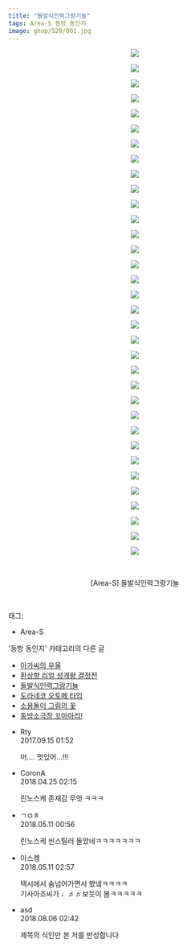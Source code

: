 ```yaml
---
title: "돌발식인력그랑기뇰"
tags: Area-S 동방_동인지
image: ghap/529/001.jpg
---
```

<div class="article">
<p style="text-align: center; clear: none; float: none;"><img src="{{ site.nasurl }}/ghap/529/001.jpg"/></p>
<p style="text-align: center; clear: none; float: none;"><img src="{{ site.nasurl }}/ghap/529/002.jpg"/></p>
<p style="text-align: center; clear: none; float: none;"><img src="{{ site.nasurl }}/ghap/529/003.jpg"/></p>
<p style="text-align: center; clear: none; float: none;"><img src="{{ site.nasurl }}/ghap/529/004.jpg"/></p>
<p style="text-align: center; clear: none; float: none;"><img src="{{ site.nasurl }}/ghap/529/005.jpg"/></p>
<p style="text-align: center; clear: none; float: none;"><img src="{{ site.nasurl }}/ghap/529/006.jpg"/></p>
<p style="text-align: center; clear: none; float: none;"><img src="{{ site.nasurl }}/ghap/529/007.jpg"/></p>
<p style="text-align: center; clear: none; float: none;"><img src="{{ site.nasurl }}/ghap/529/008.jpg"/></p>
<p style="text-align: center; clear: none; float: none;"><img src="{{ site.nasurl }}/ghap/529/009.jpg"/></p>
<p style="text-align: center; clear: none; float: none;"><img src="{{ site.nasurl }}/ghap/529/010.jpg"/></p>
<p style="text-align: center; clear: none; float: none;"><img src="{{ site.nasurl }}/ghap/529/011.jpg"/></p>
<p style="text-align: center; clear: none; float: none;"><img src="{{ site.nasurl }}/ghap/529/012.jpg"/></p>
<p style="text-align: center; clear: none; float: none;"><img src="{{ site.nasurl }}/ghap/529/013.jpg"/></p>
<p style="text-align: center; clear: none; float: none;"><img src="{{ site.nasurl }}/ghap/529/014.jpg"/></p>
<p style="text-align: center; clear: none; float: none;"><img src="{{ site.nasurl }}/ghap/529/015.jpg"/></p>
<p style="text-align: center; clear: none; float: none;"><img src="{{ site.nasurl }}/ghap/529/016.jpg"/></p>
<p style="text-align: center; clear: none; float: none;"><img src="{{ site.nasurl }}/ghap/529/017.jpg"/></p>
<p style="text-align: center; clear: none; float: none;"><img src="{{ site.nasurl }}/ghap/529/018.jpg"/></p>
<p style="text-align: center; clear: none; float: none;"><img src="{{ site.nasurl }}/ghap/529/019.jpg"/></p>
<p style="text-align: center; clear: none; float: none;"><img src="{{ site.nasurl }}/ghap/529/020.jpg"/></p>
<p style="text-align: center; clear: none; float: none;"><img src="{{ site.nasurl }}/ghap/529/021.jpg"/></p>
<p style="text-align: center; clear: none; float: none;"><img src="{{ site.nasurl }}/ghap/529/022.jpg"/></p>
<p style="text-align: center; clear: none; float: none;"><img src="{{ site.nasurl }}/ghap/529/023.jpg"/></p>
<p style="text-align: center; clear: none; float: none;"><img src="{{ site.nasurl }}/ghap/529/024.jpg"/></p>
<p style="text-align: center; clear: none; float: none;"><img src="{{ site.nasurl }}/ghap/529/025.jpg"/></p>
<p style="text-align: center; clear: none; float: none;"><img src="{{ site.nasurl }}/ghap/529/026.jpg"/></p>
<p style="text-align: center; clear: none; float: none;"><img src="{{ site.nasurl }}/ghap/529/027.jpg"/></p>
<p style="text-align: center; clear: none; float: none;"><img src="{{ site.nasurl }}/ghap/529/028.jpg"/></p>
<p style="text-align: center; clear: none; float: none;"><img src="{{ site.nasurl }}/ghap/529/029.jpg"/></p>
<p style="text-align: center; clear: none; float: none;"><img src="{{ site.nasurl }}/ghap/529/030.jpg"/></p>
<p style="text-align: center; clear: none; float: none;"><img src="{{ site.nasurl }}/ghap/529/031.jpg"/></p>
<p style="text-align: center; clear: none; float: none;"><img src="{{ site.nasurl }}/ghap/529/032.jpg"/></p>
<p style="text-align: center; clear: none; float: none;"><img src="{{ site.nasurl }}/ghap/529/033.jpg"/></p>
<p style="text-align: center; clear: none; float: none;"><img src="{{ site.nasurl }}/ghap/529/034.jpg"/></p>
<p style="text-align: center; clear: none; float: none;"><br/></p>
<p style="text-align: center; clear: none; float: none;">[Area-S] 돌발식인력그랑기뇰</p>
<p><br/></p>
</div><div class="tagTrail">
<p>태그: </p>
<ul>
<li>Area-S</li>
</ul>
</div><div class="another">
<p>'동방 동인지' 카테고리의 다른 글</p>
<ul>
<li><a href="/2016-06-24-ghap_531">아가씨의 우울</a></li>
<li><a href="/2016-06-24-ghap_530">환상향 리얼 성격왕 결정전</a></li>
<li><a href="/2016-06-24-ghap_529">돌발식인력그랑기뇰</a></li>
<li><a href="/2016-06-24-ghap_528">도라네코 오토메 타임</a></li>
<li><a href="/2016-06-24-ghap_527">소용돌이 그림의 꽃</a></li>
<li><a href="/2016-06-24-ghap_526">동방소극장 꼬마마리!</a></li>
</ul>
</div><div class="cb_module cb_fluid">
<div class="cb_wrt cb_profile">
<div class="comment">
<ul>
<li class="cb_thumb_off" id="comment15083360">
<div class="cb_comment_area">
<div class="cb_info_area">
<div class="cb_section">
<span class="cb_nick_name">Rty</span>
</div>
<div class="cb_section">
<span class="cb_date">2017.09.15 01:52 </span>
</div>
</div>
<div class="cb_dsc_comment">
<p class="cb_dsc">
											머.... 멋있어...!!!
										</p>
</div>
</div></li>
<li class="cb_thumb_off" id="comment15244719">
<div class="cb_comment_area">
<div class="cb_info_area">
<div class="cb_section">
<span class="cb_nick_name">CoronA</span>
</div>
<div class="cb_section">
<span class="cb_date">2018.04.25 02:15 </span>
</div>
</div>
<div class="cb_dsc_comment">
<p class="cb_dsc">
											린노스케 존재감 무엇 ㅋㅋㅋ
										</p>
</div>
</div></li>
<li class="cb_thumb_off" id="comment15253857">
<div class="cb_comment_area">
<div class="cb_info_area">
<div class="cb_section">
<span class="cb_nick_name">ㄱㅁㅎ</span>
</div>
<div class="cb_section">
<span class="cb_date">2018.05.11 00:56 </span>
</div>
</div>
<div class="cb_dsc_comment">
<p class="cb_dsc">
											린노스케 씬스틸러 돌았네ㅋㅋㅋㅋㅋㅋㅋ
										</p>
</div>
</div></li>
<li class="cb_thumb_off" id="comment15253941">
<div class="cb_comment_area">
<div class="cb_info_area">
<div class="cb_section">
<span class="cb_nick_name">아스켕</span>
</div>
<div class="cb_section">
<span class="cb_date">2018.05.11 02:57 </span>
</div>
</div>
<div class="cb_dsc_comment">
<p class="cb_dsc">
											택시에서 숨넘어가면서 봤넼ㅋㅋㅋㅋ<br/>
기사아조씨가 ♩♬♬보듯이 봄ㅋㅋㅋㅋㅋ
										</p>
</div>
</div></li>
<li class="cb_thumb_off" id="comment15301555">
<div class="cb_comment_area">
<div class="cb_info_area">
<div class="cb_section">
<span class="cb_nick_name">asd</span>
</div>
<div class="cb_section">
<span class="cb_date">2018.08.06 02:42 </span>
</div>
</div>
<div class="cb_dsc_comment">
<p class="cb_dsc">
											제목의 식인만 본 저를 반성합니다
										</p>
</div>
</div></li>
</ul>
</div>
</div><!-- commentList close -->
</div>